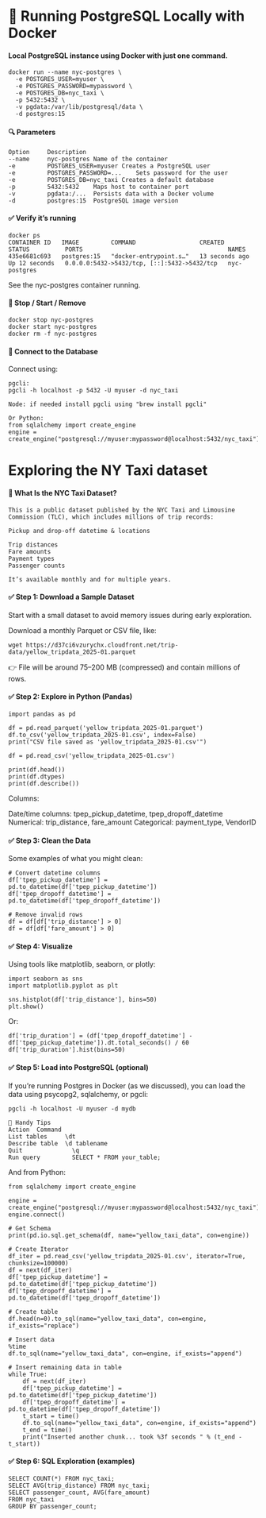 # 🐳 Running PostgreSQL Locally with Docker
#### Local PostgreSQL instance using Docker with just one command.
```
docker run --name nyc-postgres \
  -e POSTGRES_USER=myuser \
  -e POSTGRES_PASSWORD=mypassword \
  -e POSTGRES_DB=nyc_taxi \
  -p 5432:5432 \
  -v pgdata:/var/lib/postgresql/data \
  -d postgres:15
```

#### 🔍 Parameters
```
Option	   Description
--name     nyc-postgres	Name of the container
-e         POSTGRES_USER=myuser	Creates a PostgreSQL user
-e         POSTGRES_PASSWORD=...	Sets password for the user
-e         POSTGRES_DB=nyc_taxi	Creates a default database
-p         5432:5432	Maps host to container port
-v         pgdata:/...	Persists data with a Docker volume
-d         postgres:15	PostgreSQL image version
```

#### ✅ Verify it’s running
```
docker ps
CONTAINER ID   IMAGE         COMMAND                  CREATED          STATUS          PORTS                                         NAMES
435e6681c693   postgres:15   "docker-entrypoint.s…"   13 seconds ago   Up 12 seconds   0.0.0.0:5432->5432/tcp, [::]:5432->5432/tcp   nyc-postgres
```
See the nyc-postgres container running.

#### 🛑 Stop / Start / Remove
```
docker stop nyc-postgres
docker start nyc-postgres
docker rm -f nyc-postgres
```

#### 🧪 Connect to the Database
Connect using:
```
pgcli:
pgcli -h localhost -p 5432 -U myuser -d nyc_taxi

Node: if needed install pgcli using "brew install pgcli"
```

```
Or Python:
from sqlalchemy import create_engine
engine = create_engine("postgresql://myuser:mypassword@localhost:5432/nyc_taxi")
```
# Exploring the NY Taxi dataset

#### 🚕 What Is the NYC Taxi Dataset?

```
This is a public dataset published by the NYC Taxi and Limousine Commission (TLC), which includes millions of trip records:

Pickup and drop-off datetime & locations

Trip distances
Fare amounts
Payment types
Passenger counts

It’s available monthly and for multiple years.
````

#### ✅ Step 1: Download a Sample Dataset
Start with a small dataset to avoid memory issues during early exploration.

Download a monthly Parquet or CSV file, like:

```
wget https://d37ci6vzurychx.cloudfront.net/trip-data/yellow_tripdata_2025-01.parquet
```
👉 File will be around 75–200 MB (compressed) and contain millions of rows.

#### ✅ Step 2: Explore in Python (Pandas)

```
import pandas as pd

df = pd.read_parquet('yellow_tripdata_2025-01.parquet')
df.to_csv('yellow_tripdata_2025-01.csv', index=False)
print("CSV file saved as 'yellow_tripdata_2025-01.csv'")

df = pd.read_csv('yellow_tripdata_2025-01.csv')

print(df.head())
print(df.dtypes)
print(df.describe())
```

Columns:

Date/time columns: tpep_pickup_datetime, tpep_dropoff_datetime
Numerical: trip_distance, fare_amount
Categorical: payment_type, VendorID

#### ✅ Step 3: Clean the Data
Some examples of what you might clean:

```
# Convert datetime columns
df['tpep_pickup_datetime'] = pd.to_datetime(df['tpep_pickup_datetime'])
df['tpep_dropoff_datetime'] = pd.to_datetime(df['tpep_dropoff_datetime'])

# Remove invalid rows
df = df[df['trip_distance'] > 0]
df = df[df['fare_amount'] > 0]
```

#### ✅ Step 4: Visualize
Using tools like matplotlib, seaborn, or plotly:

```
import seaborn as sns
import matplotlib.pyplot as plt

sns.histplot(df['trip_distance'], bins=50)
plt.show()
```

Or:

```
df['trip_duration'] = (df['tpep_dropoff_datetime'] - df['tpep_pickup_datetime']).dt.total_seconds() / 60
df['trip_duration'].hist(bins=50)
```

#### ✅ Step 5: Load into PostgreSQL (optional)
If you’re running Postgres in Docker (as we discussed), you can load the data using psycopg2, sqlalchemy, or pgcli:

```
pgcli -h localhost -U myuser -d mydb

🧠 Handy Tips
Action	Command
List tables	    \dt
Describe table	\d tablename
Quit	          \q
Run query	      SELECT * FROM your_table;
```
And from Python:

```
from sqlalchemy import create_engine

engine = create_engine("postgresql://myuser:mypassword@localhost:5432/nyc_taxi")
engine.connect()

# Get Schema
print(pd.io.sql.get_schema(df, name="yellow_taxi_data", con=engine))

# Create Iterator
df_iter = pd.read_csv('yellow_tripdata_2025-01.csv', iterator=True, chunksize=100000)
df = next(df_iter)
df['tpep_pickup_datetime'] = pd.to_datetime(df['tpep_pickup_datetime'])
df['tpep_dropoff_datetime'] = pd.to_datetime(df['tpep_dropoff_datetime'])

# Create table 
df.head(n=0).to_sql(name="yellow_taxi_data", con=engine, if_exists="replace")

# Insert data
%time
df.to_sql(name="yellow_taxi_data", con=engine, if_exists="append")

# Insert remaining data in table
while True:
    df = next(df_iter)
    df['tpep_pickup_datetime'] = pd.to_datetime(df['tpep_pickup_datetime'])
    df['tpep_dropoff_datetime'] = pd.to_datetime(df['tpep_dropoff_datetime'])
    t_start = time()
    df.to_sql(name="yellow_taxi_data", con=engine, if_exists="append")
    t_end = time()
    print("Inserted another chunk... took %3f seconds " % (t_end - t_start))

```

#### ✅ Step 6: SQL Exploration (examples)

```
SELECT COUNT(*) FROM nyc_taxi;
SELECT AVG(trip_distance) FROM nyc_taxi;
SELECT passenger_count, AVG(fare_amount)
FROM nyc_taxi
GROUP BY passenger_count;
```
